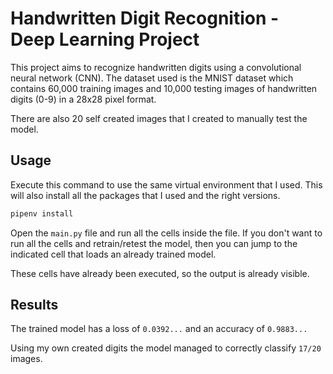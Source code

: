 # Handwritten Digit Recognition - Deep Learning Project

This project aims to recognize handwritten digits using a convolutional neural network (CNN). The dataset used is the MNIST dataset which contains 60,000 training images and 10,000 testing images of handwritten digits (0-9) in a 28x28 pixel format.

There are also 20 self created images that I created to manually test the model.

## Usage

Execute this command to use the same virtual environment that I used. This will also install all the packages that I used and the right versions.

```bash
pipenv install
```

Open the ``main.py`` file and run all the cells inside the file. If you don't want to run all the cells and retrain/retest the model, then you can jump to the indicated cell that loads an already trained model.

These cells have already been executed, so the output is already visible.

## Results

The trained model has a loss of ``0.0392...`` and an accuracy of ``0.9883...``

Using my own created digits the model managed to correctly classify ``17/20`` images.
